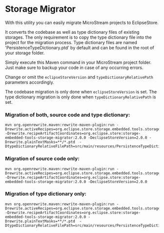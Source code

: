 # Storage Migrator

With this utility you can easily migrate MicroStream projects to EclipseStore.

It converts the codebase as well as type dictionary files of existing storages.
The only requirement is to copy the type dictionary file into the project for the migration process.
Type dictionary files are named 'PersistenceTypeDictionary.ptd' by default and can be found in the root of your storage folder.

Simply execute this Maven command in your MicroStream project folder. Just make sure to backup your code in case of any occurring errors.

Change or omit the `eclipseStoreVersion` and `typeDictionaryRelativePath` parameters accordingly.

The codebase migration is only done when `eclipseStoreVersion` is set.
The type dictionary migration is only done when `typeDictionaryRelativePath` is set.

### Migration of both, source code and type dictionary:

````
mvn org.openrewrite.maven:rewrite-maven-plugin:run -Drewrite.activeRecipes=org.eclipse.store.storage.embedded.tools.storage.migrator.ConvertProject -Drewrite.recipeArtifactCoordinates=org.eclipse.store:storage-embedded-tools-storage-migrator:2.0.0 -DeclipseStoreVersion=2.0.0 -Drewrite.plainTextMasks=**/*.ptd  -DtypeDictionaryRelativeFilePath=src/main/resources/PersistenceTypeDictionary.ptd
````

### Migration of source code only:

````
mvn org.openrewrite.maven:rewrite-maven-plugin:run -Drewrite.activeRecipes=org.eclipse.store.storage.embedded.tools.storage.migrator.ConvertProject -Drewrite.recipeArtifactCoordinates=org.eclipse.store:storage-embedded-tools-storage-migrator:2.0.0 -DeclipseStoreVersion=2.0.0
````

### Migration of type dictionary only:

````
mvn org.openrewrite.maven:rewrite-maven-plugin:run -Drewrite.activeRecipes=org.eclipse.store.storage.embedded.tools.storage.migrator.ConvertProject -Drewrite.recipeArtifactCoordinates=org.eclipse.store:storage-embedded-tools-storage-migrator:2.0.0 -Drewrite.plainTextMasks=**/*.ptd  -DtypeDictionaryRelativeFilePath=src/main/resources/PersistenceTypeDictionary.ptd
````
